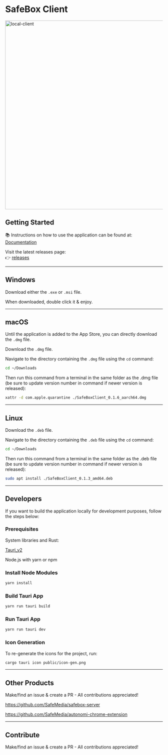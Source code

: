# SafeBox Client

<img width="1100" height="602" alt="local-client" src="https://github.com/user-attachments/assets/7928f719-f8d8-486f-9afe-2a55369cb978" />

## Getting Started

📚 Instructions on how to use the application can be found at: [Documentation](https://safemedia.com)

Visit the latest releases page:  
👉 [releases](https://github.com/SafeMedia/safebox-client/releases)

---

## Windows

Download either the `.exe` or `.msi` file.

When downloaded, double click it & enjoy.

---

## macOS

Until the application is added to the App Store, you can directly download the `.dmg` file.

Download the `.dmg` file.

Navigate to the directory containing the `.dmg` file using the `cd` command:

```bash
cd ~/Downloads
```

Then run this command from a terminal in the same folder as the .dmg file (be sure to update version number in command if newer version is released):

```bash
xattr -d com.apple.quarantine ./SafeBoxClient_0.1.6_aarch64.dmg
```

---

## Linux

Download the `.deb` file.

Navigate to the directory containing the `.deb` file using the `cd` command:

```bash
cd ~/Downloads
```

Then run this command from a terminal in the same folder as the .deb file (be sure to update version number in command if newer version is released):

```bash
sudo apt install ./SafeBoxClient_0.1.3_amd64.deb
```

---

## Developers

If you want to build the application locally for development purposes, follow the steps below:

### Prerequisites

System libraries and Rust:

[Tauri_v2](<[https://safemedia.com](https://v2.tauri.app/start/prerequisites/)>)

Node.js with yarn or npm

### Install Node Modules

```bash
yarn install
```

### Build Tauri App

```bash
yarn run tauri build
```

### Run Tauri App

```bash
yarn run tauri dev
```

### Icon Generation

To re-generate the icons for the project, run:

```bash
cargo tauri icon public/icon-gen.png
```

---

## Other Products

Make/find an issue & create a PR - All contributions appreciated!

https://github.com/SafeMedia/safebox-server

https://github.com/SafeMedia/autonomi-chrome-extension

---

## Contribute

Make/find an issue & create a PR - All contributions appreciated!
